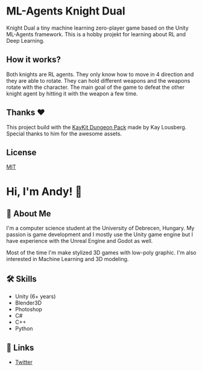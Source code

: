 # ML-Agents Knight Dual
 
 Knight Dual a tiny machine learning zero-player game based on the Unity ML-Agents framework. This is a hobby projekt for learning about RL and Deep Learning.
 
## How it works?
 
 Both knights are RL agents. They only know how to move in 4 direction and they are able to rotate. They can hold different weapons and the weapons rotate with the character. The main goal of the game to defeat the other knight agent by hitting it with the weapon a few time.
 
## Thanks ❤
 
 This project build with the [KayKit Dungeon Pack](https://kaylousberg.itch.io/kaykit-dungeon) made by Kay Lousberg. Special thanks to him for the awesome assets.
 
## License

[MIT](https://choosealicense.com/licenses/mit/)

# Hi, I'm Andy! 👋


## 🚀 About Me
I'm a computer science student at the University of Debrecen, Hungary.
My passion is game development and I mostly use the Unity game engine but I have experience with the Unreal Engine and Godot as well.

Most of the time I'm make stylized 3D games with low-poly graphic.
I'm also interested in Machine Learning and 3D modeling.

## 🛠 Skills
* Unity (6+ years)
* Blender3D
* Photoshop
* C#
* C++
* Python


## 🔗 Links
* [Twitter](https://www.twitter.com/lhteam)
